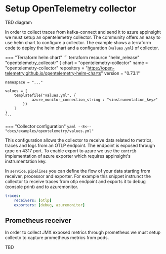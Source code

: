 # Setup OpenTelemetry collector
TBD diagram

In order to collect traces from kafka-connect and send it to azure appinsight we must setup an opentelemetry collector.
The community offers an easy to use helm chart to configure a collector. The example shows a terraform code to deploy the helm chart
and a configuration (`values.yml`) of collector.

=== "Terraform helm chart"
    ``` terraform
    resource "helm_release" "opentelemetry_collecotr" {
    chart      = "opentelemetry-collector"
    name       = "opentelemetry-collector"
    repository = "https://open-telemetry.github.io/opentelemetry-helm-charts"
    version    = "0.73.1"

    namespace = "..."

    values = [
        templatefile("values.yml", {
                azure_monitor_connection_string : "<instrumentation_key>"
            })
        ]
    }
    ```
=== "Collector configuration"
    ``` yaml
    --8<-- "docs/examples/opentelemetry/values.yml"
    ```   
    

This configuration allows the collector to receive data related to metrics, traces and logs from an OTLP endpoint. The endpoint
is exposed through grpc on 4317 port. To enable export to azure we use the `contrib` implementation of azure exporter which requires appinsight's instrumentation key.

In `service.pipelines` you can define the flow of your data starting from receiver, processor and exporter. For example
this snippet instrunct the collector to receive traces from otlp endpoint and exports it to debug (console print) and to azuremonitor.
```yaml 
traces:
    receivers: [otlp]
    exporters: [debug, azuremonitor]
```

## Prometheus receiver
In order to collect JMX exposed metrics through prometheus we must setup collecto to capture prometheus metrics from pods.

TBD